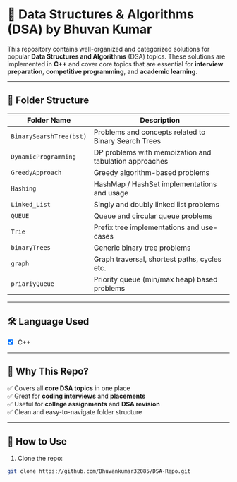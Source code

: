 # 📘 Data Structures & Algorithms (DSA) by Bhuvan Kumar

This repository contains well-organized and categorized solutions for popular **Data Structures and Algorithms** (DSA) topics. These solutions are implemented in **C++** and cover core topics that are essential for **interview preparation**, **competitive programming**, and **academic learning**.

---

## 📂 Folder Structure

| Folder Name | Description |
|-------------|-------------|
| `BinarySearshTree(bst)` | Problems and concepts related to Binary Search Trees |
| `DynamicProgramming` | DP problems with memoization and tabulation approaches |
| `GreedyApproach` | Greedy algorithm-based problems |
| `Hashing` | HashMap / HashSet implementations and usage |
| `Linked_List` | Singly and doubly linked list problems |
| `QUEUE` | Queue and circular queue problems |
| `Trie` | Prefix tree implementations and use-cases |
| `binaryTrees` | Generic binary tree problems |
| `graph` | Graph traversal, shortest paths, cycles etc. |
| `priariyQueue` | Priority queue (min/max heap) based problems |

---

## 🛠️ Language Used

- [x] C++

---

## 🧠 Why This Repo?

✅ Covers all **core DSA topics** in one place  
✅ Great for **coding interviews** and **placements**  
✅ Useful for **college assignments** and **DSA revision**  
✅ Clean and easy-to-navigate folder structure

---

## 🚀 How to Use

1. Clone the repo:
```bash
git clone https://github.com/Bhuvankumar32085/DSA-Repo.git
